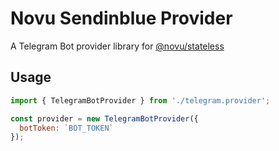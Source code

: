 # Novu Sendinblue Provider

A Telegram Bot provider library for [@novu/stateless](https://github.com/novuhq/novu)

## Usage

```javascript
import { TelegramBotProvider } from './telegram.provider';

const provider = new TelegramBotProvider({
  botToken: `BOT_TOKEN` 
});
```
